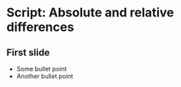 # Script: Absolute and relative differences

## First slide

- Some bullet point
- Another bullet point
